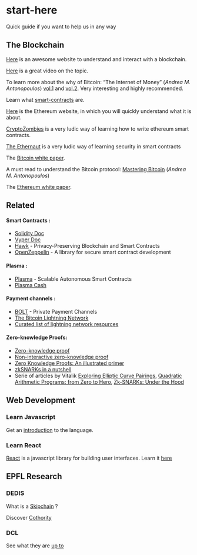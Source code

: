 # start-here
Quick guide if you want to help us in any way

## The Blockchain


[Here](http://blockchain.mit.edu/how-blockchain-works/) is an awesome website to understand and interact with a blockchain.

[Here](https://www.youtube.com/watch?v=bBC-nXj3Ng4) is a great video on the topic.

To learn more about the why of Bitcoin: “The Internet of Money” (_Andrea M. Antonopoulos_) [vol.1](https://www.amazon.com/Internet-Money-Andreas-M-Antonopoulos/dp/1537000454) and [vol.2](https://www.amazon.com/Internet-Money-Andreas-M-Antonopoulos/dp/194791006X/). Very interesting and highly recommended.

Learn what [smart-contracts](https://en.wikipedia.org/wiki/Smart_contract) are.

[Here](https://ethereum.org/) is the Ethereum website, in which you will quickly understand what it is about.

[CryptoZombies](https://cryptozombies.io/) is a very ludic way of learning how to write ethereum smart contracts.

[The Ethernaut](https://ethernaut.zeppelin.solution) is a very ludic way of learning security in smart contracts

The [Bitcoin white paper](https://bitcoin.org/bitcoin.pdf).

A must read to understand the Bitcoin protocol: [Mastering Bitcoin](https://www.amazon.com/Mastering-Bitcoin-Programming-Open-Blockchain/dp/1491954388/) (_Andrea M. Antonopoulos_)

The [Ethereum white paper](http://blockchainlab.com/pdf/Ethereum_white_paper-a_next_generation_smart_contract_and_decentralized_application_platform-vitalik-buterin.pdf).

## Related

#### Smart Contracts :
- [Solidity Doc](https://solidity.readthedocs.io/en/latest/)
- [Vyper Doc](https://vyper.readthedocs.io/en/latest/)
- [Hawk](https://eprint.iacr.org/2015/675.pdf) - Privacy-Preserving Blockchain and Smart Contracts
- [OpenZeppelin](https://github.com/OpenZeppelin/openzeppelin-solidity) - A library for secure smart contract development


#### Plasma :
- [Plasma](https://plasma.io/plasma.pdf) - Scalable Autonomous Smart Contracts
- [Plasma Cash](https://www.youtube.com/watch?v=uyuA11PDDHE)

#### Payment channels :
- [BOLT](https://z.cash/blog/bolt-private-payment-channels) - Private Payment Channels
- [The Bitcoin Lightning Network](https://lightning.network/lightning-network-paper.pdf)
- [Curated list of lightning network resources](https://github.com/bcongdon/awesome-lightning-network)

#### Zero-knowledge Proofs:
- [Zero-knowledge proof](https://en.wikipedia.org/wiki/Zero-knowledge_proof)
- [Non-interactive zero-knowledge proof](https://en.wikipedia.org/wiki/Non-interactive_zero-knowledge_proof)
- [Zero Knowledge Proofs: An illustrated primer](https://blog.cryptographyengineering.com/2014/11/27/zero-knowledge-proofs-illustrated-primer/)
- [zkSNARKs in a nutshell](https://blog.ethereum.org/2016/12/05/zksnarks-in-a-nutshell/)
- Serie of articles by Vitalik [Exploring Elliptic Curve Pairings](https://medium.com/@VitalikButerin/exploring-elliptic-curve-pairings-c73c1864e627), [Quadratic Arithmetic Programs: from Zero to Hero](https://medium.com/@VitalikButerin/quadratic-arithmetic-programs-from-zero-to-hero-f6d558cea649), [Zk-SNARKs: Under the Hood](https://medium.com/@VitalikButerin/zk-snarks-under-the-hood-b33151a013f6)



## Web Development

### Learn Javascript

Get an [introduction](https://www.codecademy.com/learn/introduction-to-javascript) to the language.

### Learn React

[React](https://reactjs.org) is a javascript library for building user interfaces. Learn it [here](https://reactjs.org/tutorial/tutorial.html)

## EPFL Research

### DEDIS

What is a [Skipchain](https://bford.github.io/2017/08/01/skipchain/) ?

Discover [Cothority](https://github.com/dedis/cothority)

### DCL

See what they are [up to](http://dcl.epfl.ch/site/Home)
